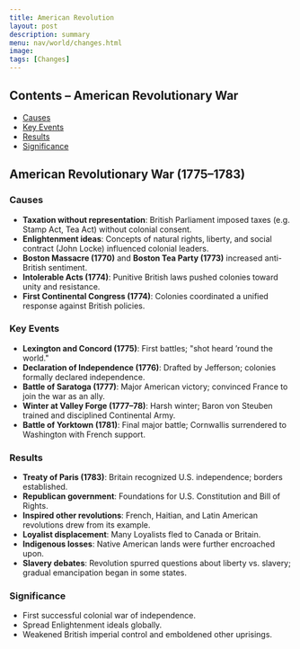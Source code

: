 ```yaml
---
title: American Revolution
layout: post
description: summary
menu: nav/world/changes.html
image: 
tags: [Changes]
---
```

## Contents – American Revolutionary War
- [Causes](#causes)
- [Key Events](#key-events)
- [Results](#results)
- [Significance](#significance)

## American Revolutionary War (1775–1783)

### Causes
- **Taxation without representation**: British Parliament imposed taxes (e.g. Stamp Act, Tea Act) without colonial consent.
- **Enlightenment ideas**: Concepts of natural rights, liberty, and social contract (John Locke) influenced colonial leaders.
- **Boston Massacre (1770)** and **Boston Tea Party (1773)** increased anti-British sentiment.
- **Intolerable Acts (1774)**: Punitive British laws pushed colonies toward unity and resistance.
- **First Continental Congress (1774)**: Colonies coordinated a unified response against British policies.

### Key Events
- **Lexington and Concord (1775)**: First battles; "shot heard ’round the world."
- **Declaration of Independence (1776)**: Drafted by Jefferson; colonies formally declared independence.
- **Battle of Saratoga (1777)**: Major American victory; convinced France to join the war as an ally.
- **Winter at Valley Forge (1777–78)**: Harsh winter; Baron von Steuben trained and disciplined Continental Army.
- **Battle of Yorktown (1781)**: Final major battle; Cornwallis surrendered to Washington with French support.

### Results
- **Treaty of Paris (1783)**: Britain recognized U.S. independence; borders established.
- **Republican government**: Foundations for U.S. Constitution and Bill of Rights.
- **Inspired other revolutions**: French, Haitian, and Latin American revolutions drew from its example.
- **Loyalist displacement**: Many Loyalists fled to Canada or Britain.
- **Indigenous losses**: Native American lands were further encroached upon.
- **Slavery debates**: Revolution spurred questions about liberty vs. slavery; gradual emancipation began in some states.

### Significance
- First successful colonial war of independence.
- Spread Enlightenment ideals globally.
- Weakened British imperial control and emboldened other uprisings.